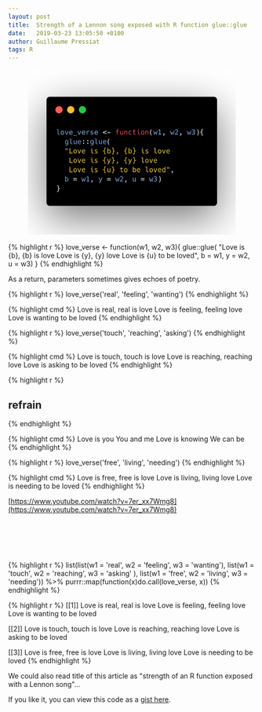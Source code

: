 ```yaml
---
layout: post
title:  Strength of a Lennon song exposed with R function glue::glue
date:   2019-03-23 13:05:50 +0100
author: Guillaume Pressiat
tags: R
---
```




<center>
<figure>
  <img src="/images/carbon/love_carbon.png" alt = "" />
</figure>  
</center>

<!--more-->

{% highlight r %}
love_verse <- function(w1, w2, w3){
  glue::glue(
  "Love is {b}, {b} is love
   Love is {y}, {y} love
   Love is {u} to be loved", 
  b = w1, y = w2, u = w3)
}
{% endhighlight %}


As a return, parameters sometimes gives echoes of poetry.


{% highlight r %}
love_verse('real', 'feeling', 'wanting')
{% endhighlight %}

{% highlight cmd %}
Love is real, real is love
Love is feeling, feeling love
Love is wanting to be loved
{% endhighlight %}

{% highlight r %}
love_verse('touch', 'reaching', 'asking')
{% endhighlight %}

{% highlight cmd %}
Love is touch, touch is love
Love is reaching, reaching love
Love is asking to be loved
{% endhighlight %}

{% highlight r %}
## refrain
{% endhighlight %}

{% highlight cmd %}
Love is you
You and me
Love is knowing
We can be
{% endhighlight %}

{% highlight r %}
love_verse('free', 'living', 'needing')
{% endhighlight %}

{% highlight cmd %}
Love is free, free is love
Love is living, living love
Love is needing to be loved
{% endhighlight %}


[https://www.youtube.com/watch?v=7er_xx7Wmg8](https://www.youtube.com/watch?v=7er_xx7Wmg8)



<br>
<br>
<br>
<br>

{% highlight r %}
list(list(w1 = 'real',  w2 = 'feeling',  w3 = 'wanting'),
     list(w1 = 'touch', w2 = 'reaching', w3 = 'asking' ),
     list(w1 = 'free',  w2 = 'living',   w3 = 'needing')) %>% 
  purrr::map(function(x)do.call(love_verse, x))
{% endhighlight %}

{% highlight r %}
[[1]]
Love is real, real is love
Love is feeling, feeling love
Love is wanting to be loved

[[2]]
Love is touch, touch is love
Love is reaching, reaching love
Love is asking to be loved

[[3]]
Love is free, free is love
Love is living, living love
Love is needing to be loved
{% endhighlight %}


We could also read title of this article as "strength of an R function exposed with a Lennon song"...

If you like it, you can view this code as a [gist here](https://gist.github.com/GuillaumePressiat/f2d4ac48b12920ef501a00abf5a2fb99).


